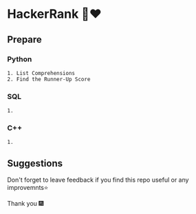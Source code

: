 

# HackerRank 💚❤

## Prepare

### Python

    1. List Comprehensions
    2. Find the Runner-Up Score

### SQL

    1. 

### C++

    1. 

##  Suggestions

Don't forget to leave feedback if you find this repo useful or any improvemnts⭐

Thank you 🎆







